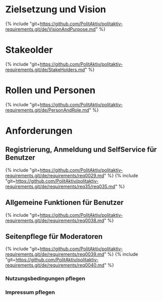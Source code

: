 # Zielsetzung und Vision
{% include "git+https://github.com/PolitAktiv/politaktiv-requirements.git/de/VisionAndPurpose.md" %}

# Stakeolder
{% include "git+https://github.com/PolitAktiv/politaktiv-requirements.git/de/StakeHolders.md" %}

# Rollen und Personen
{% include "git+https://github.com/PolitAktiv/politaktiv-requirements.git/de/PersonAndRole.md" %}

# Anforderungen

## Registrierung, Anmeldung und SelfService für Benutzer
{% include "git+https://github.com/PolitAktiv/politaktiv-requirements.git/de/requirements/req0029.md" %}
{% include "git+https://github.com/PolitAktiv/politaktiv-requirements.git/de/requirements/req35/req035.md" %}

## Allgemeine Funktionen für Benutzer
{% include "git+https://github.com/PolitAktiv/politaktiv-requirements.git/de/requirements/req0038.md" %}

## Seitenpflege für Moderatoren
{% include "git+https://github.com/PolitAktiv/politaktiv-requirements.git/de/requirements/req0039.md" %}
{% include "git+https://github.com/PolitAktiv/politaktiv-requirements.git/de/requirements/req0040.md" %}

### Nutzungsbedingungen pflegen

### Impressum pflegen